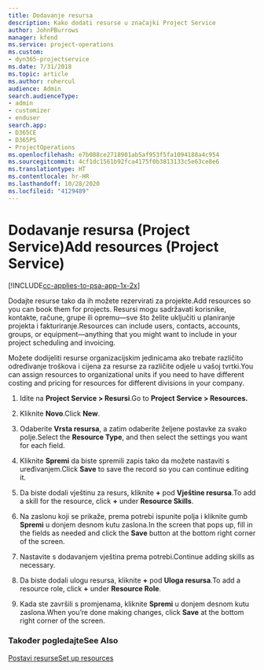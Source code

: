 ```yaml
---
title: Dodavanje resursa
description: Kako dodati resurse u značajki Project Service
author: JohnPBurrows
manager: kfend
ms.service: project-operations
ms.custom:
- dyn365-projectservice
ms.date: 7/31/2018
ms.topic: article
ms.author: ruhercul
audience: Admin
search.audienceType:
- admin
- customizer
- enduser
search.app:
- D365CE
- D365PS
- ProjectOperations
ms.openlocfilehash: e7b088ce2718901ab5af953f5fa1094188a4c954
ms.sourcegitcommit: 4cf1dc1561b92fca4175f0b3813133c5e63ce8e6
ms.translationtype: HT
ms.contentlocale: hr-HR
ms.lasthandoff: 10/28/2020
ms.locfileid: "4129489"
---
```

# <a name="add-resources-project-service"></a><span data-ttu-id="995d6-103">Dodavanje resursa (Project Service)</span><span class="sxs-lookup"><span data-stu-id="995d6-103">Add resources (Project Service)</span></span>

[!INCLUDE[cc-applies-to-psa-app-1x-2x](../includes/cc-applies-to-psa-app-1x-2x.md)]

<span data-ttu-id="995d6-104">Dodajte resurse tako da ih možete rezervirati za projekte.</span><span class="sxs-lookup"><span data-stu-id="995d6-104">Add resources so you can book them for projects.</span></span> <span data-ttu-id="995d6-105">Resursi mogu sadržavati korisnike, kontakte, račune, grupe ili opremu—sve što želite uključiti u planiranje projekta i fakturiranje.</span><span class="sxs-lookup"><span data-stu-id="995d6-105">Resources can include users, contacts, accounts, groups, or equipment—anything that you might want to include in your project scheduling and invoicing.</span></span>  
  
<span data-ttu-id="995d6-106">Možete dodijeliti resurse organizacijskim jedinicama ako trebate različito određivanje troškova i cijena za resurse za različite odjele u vašoj tvrtki.</span><span class="sxs-lookup"><span data-stu-id="995d6-106">You can assign resources to organizational units if you need to have different costing and pricing for resources for different divisions in your company.</span></span>  
  
1.  <span data-ttu-id="995d6-107">Idite na **Project Service > Resursi**.</span><span class="sxs-lookup"><span data-stu-id="995d6-107">Go to **Project Service > Resources.**</span></span>  
  
2.  <span data-ttu-id="995d6-108">Kliknite **Novo**.</span><span class="sxs-lookup"><span data-stu-id="995d6-108">Click **New**.</span></span>  
  
3.  <span data-ttu-id="995d6-109">Odaberite **Vrsta resursa**, a zatim odaberite željene postavke za svako polje.</span><span class="sxs-lookup"><span data-stu-id="995d6-109">Select the **Resource Type**, and then select the settings you want for each field.</span></span>  
  
4.  <span data-ttu-id="995d6-110">Kliknite **Spremi** da biste spremili zapis tako da možete nastaviti s uređivanjem.</span><span class="sxs-lookup"><span data-stu-id="995d6-110">Click **Save** to save the record so you can continue editing it.</span></span>  
  
5.  <span data-ttu-id="995d6-111">Da biste dodali vještinu za resurs, kliknite **+** pod **Vještine resursa**.</span><span class="sxs-lookup"><span data-stu-id="995d6-111">To add a skill for the resource, click **+** under **Resource Skills**.</span></span>  
  
6.  <span data-ttu-id="995d6-112">Na zaslonu koji se prikaže, prema potrebi ispunite polja i kliknite gumb **Spremi** u donjem desnom kutu zaslona.</span><span class="sxs-lookup"><span data-stu-id="995d6-112">In the screen that pops up, fill in the fields as needed and click the **Save** button at the bottom right corner of the screen.</span></span>  
  
7.  <span data-ttu-id="995d6-113">Nastavite s dodavanjem vještina prema potrebi.</span><span class="sxs-lookup"><span data-stu-id="995d6-113">Continue adding skills as necessary.</span></span>  
  
8.  <span data-ttu-id="995d6-114">Da biste dodali ulogu resursa, kliknite **+** pod **Uloga resursa**.</span><span class="sxs-lookup"><span data-stu-id="995d6-114">To add a resource role, click **+** under **Resource Role**.</span></span>  
  
9. <span data-ttu-id="995d6-115">Kada ste završili s promjenama, kliknite **Spremi** u donjem desnom kutu zaslona.</span><span class="sxs-lookup"><span data-stu-id="995d6-115">When you’re done making changes, click **Save** at the bottom right corner of the screen.</span></span>  
  
### <a name="see-also"></a><span data-ttu-id="995d6-116">Također pogledajte</span><span class="sxs-lookup"><span data-stu-id="995d6-116">See Also</span></span>  
 [<span data-ttu-id="995d6-117">Postavi resurse</span><span class="sxs-lookup"><span data-stu-id="995d6-117">Set up resources</span></span>](../psa/set-up-resources.md)

